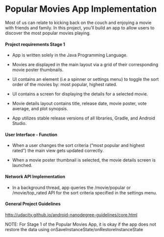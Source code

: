 # Popular Movies App Implementation

Most of us can relate to kicking back on the couch and enjoying a movie with friends and family. In this project, you’ll build an app to allow users to discover the most popular movies playing.

#### Project requirements Stage 1

- App is written solely in the Java Programming Language.

- Movies are displayed in the main layout via a grid of their corresponding movie poster thumbnails.

- UI contains an element (i.e a spinner or settings menu) to toggle the sort order of the movies by: most popular, highest rated.

- UI contains a screen for displaying the details for a selected movie.

- Movie details layout contains title, release date, movie poster, vote average, and plot synopsis.

- App utilizes stable release versions of all libraries, Gradle, and Android Studio.

#### User Interface - Function

- When a user changes the sort criteria (“most popular and highest rated”) the main view gets updated correctly.

- When a movie poster thumbnail is selected, the movie details screen is launched.

#### Network API Implementation

- In a background thread, app queries the /movie/popular or /movie/top_rated API for the sort criteria specified in the settings menu.

#### General Project Guidelines

http://udacity.github.io/android-nanodegree-guidelines/core.html

NOTE: For Stage 1 of the Popular Movies App, it is okay if the app does not restore the data using onSaveInstanceState/onRestoreInstanceState
